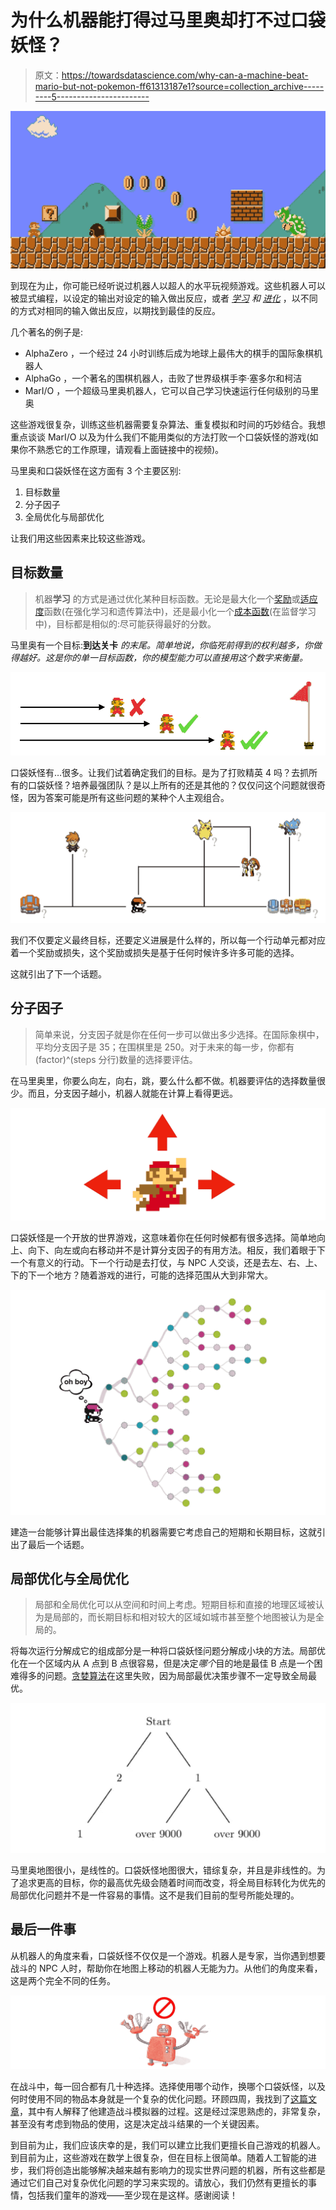 # 为什么机器能打得过马里奥却打不过口袋妖怪？

> 原文：<https://towardsdatascience.com/why-can-a-machine-beat-mario-but-not-pokemon-ff61313187e1?source=collection_archive---------5----------------------->

![](img/42339374c74d98718e734e7b302c052b.png)

到现在为止，你可能已经听说过机器人以超人的水平玩视频游戏。这些机器人可以被显式编程，以设定的输出对设定的输入做出反应，或者 [*学习*](https://en.wikipedia.org/wiki/Reinforcement_learning) *和* [*进化*](https://en.wikipedia.org/wiki/Genetic_algorithm) ，以不同的方式对相同的输入做出反应，以期找到最佳的反应。

几个著名的例子是:

*   AlphaZero ，一个经过 24 小时训练后成为地球上最伟大的棋手的国际象棋机器人
*   AlphaGo ，一个著名的围棋机器人，击败了世界级棋手李·塞多尔和柯洁
*   MarI/O ，一个超级马里奥机器人，它可以自己学习快速运行任何级别的马里奥

这些游戏很复杂，训练这些机器需要复杂算法、重复模拟和时间的巧妙结合。我想重点谈谈 MarI/O 以及为什么我们不能用类似的方法打败一个口袋妖怪的游戏(如果你不熟悉它的工作原理，请观看上面链接中的视频)。

马里奥和口袋妖怪在这方面有 3 个主要区别:

1.  目标数量
2.  分子因子
3.  全局优化与局部优化

让我们用这些因素来比较这些游戏。

## 目标数量

> 机器**学习** 的方式是通过优化某种目标函数。无论是最大化一个[奖励](https://en.wikipedia.org/wiki/Reinforcement_learning)或[适应度](https://en.wikipedia.org/wiki/Fitness_function)函数(在强化学习和遗传算法中)，还是最小化一个[成本函数](https://en.wikipedia.org/wiki/Loss_function)(在监督学习中)，目标都是相似的:尽可能获得最好的分数。

马里奥有一个目标:**到达关卡** *的末尾。简单地说，你临死前得到的权利越多，你做得越好。这是你的单一目标函数，你的模型能力可以直接用这个数字来衡量。*

![](img/a31ce74e7317b660107f7c27ada3e4fd.png)

口袋妖怪有…很多。让我们试着确定我们的目标。是为了打败精英 4 吗？去抓所有的口袋妖怪？培养最强团队？是以上所有的还是其他的？仅仅问这个问题就很奇怪，因为答案可能是所有这些问题的某种个人主观组合。

![](img/f71a2685a650b586c5b799d470d601eb.png)

我们不仅要定义最终目标，还要定义进展是什么样的，所以每一个行动单元都对应着一个奖励或损失，这个奖励或损失是基于任何时候许多许多可能的选择。

这就引出了下一个话题。

## 分子因子

> 简单来说，分支因子就是你在任何一步可以做出多少选择。在国际象棋中，平均分支因子是 35；在围棋里是 250。对于未来的每一步，你都有(factor)^(steps 分行)数量的选择要评估。

在马里奥里，你要么向左，向右，跳，要么什么都不做。机器要评估的选择数量很少。而且，分支因子越小，机器人就能在计算上看得更远。

![](img/6406690a6fb71144bb8baa5cbf417995.png)

口袋妖怪是一个开放的世界游戏，这意味着你在任何时候都有很多选择。简单地向上、向下、向左或向右移动并不是计算分支因子的有用方法。相反，我们着眼于下一个有意义的行动。下一个行动是去打仗，与 NPC 人交谈，还是去左、右、上、下的下一个地方？随着游戏的进行，可能的选择范围从大到非常大。

![](img/d8015df2540aebdcf9b1549ca6b01c63.png)

建造一台能够计算出最佳选择集的机器需要它考虑自己的短期和长期目标，这就引出了最后一个话题。

## 局部优化与全局优化

> 局部和全局优化可以从空间和时间上考虑。短期目标和直接的地理区域被认为是局部的，而长期目标和相对较大的区域如城市甚至整个地图被认为是全局的。

将每次运行分解成它的组成部分是一种将口袋妖怪问题分解成小块的方法。局部优化在一个区域内从 A 点到 B 点很容易，但是决定*哪个*目的地是最佳 B 点是一个困难得多的问题。[贪婪算法](https://en.wikipedia.org/wiki/Greedy_algorithm)在这里失败，因为局部最优决策步骤不一定导致全局最优。

![](img/1d193da1735572209a12bdd5250388f0.png)

马里奥地图很小，是线性的。口袋妖怪地图很大，错综复杂，并且是非线性的。为了追求更高的目标，你的最高优先级会随着时间而改变，将全局目标转化为优先的局部优化问题并不是一件容易的事情。这不是我们目前的型号所能处理的。

## 最后一件事

从机器人的角度来看，口袋妖怪不仅仅是一个游戏。机器人是专家，当你遇到想要战斗的 NPC 人时，帮助你在地图上移动的机器人无能为力。从他们的角度来看，这是两个完全不同的任务。

![](img/e1123c5d662833505d81037f20acbaf2.png)

在战斗中，每一回合都有几十种选择。选择使用哪个动作，换哪个口袋妖怪，以及何时使用不同的物品本身就是一个复杂的优化问题。环顾四周，我找到了[这篇文章](https://realworldcoding.io/machine-learning-in-pokemon-db32dcd96f33)，其中有人解释了他建造战斗模拟器的过程。这是经过深思熟虑的，非常复杂，甚至没有考虑到物品的使用，这是决定战斗结果的一个关键因素。

到目前为止，我们应该庆幸的是，我们可以建立比我们更擅长自己游戏的机器人。到目前为止，这些游戏在数学上很复杂，但在目标上很简单。随着人工智能的进步，我们将创造出能够解决越来越有影响力的现实世界问题的机器，所有这些都是通过它们自己对复杂优化问题的学习来实现的。请放心，我们仍然有更擅长的事情，包括我们童年的游戏——至少现在是这样。感谢阅读！